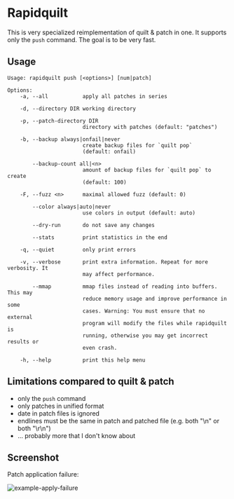 # Rapidquilt

This is very specialized reimplementation of quilt & patch in one. It supports
only the `push` command. The goal is to be very fast.


## Usage

    Usage: rapidquilt push [<options>] [num|patch]

    Options:
        -a, --all           apply all patches in series

        -d, --directory DIR working directory

        -p, --patch-directory DIR
                            directory with patches (default: "patches")

        -b, --backup always|onfail|never
                            create backup files for `quilt pop`
                            (default: onfail)

            --backup-count all|<n>
                            amount of backup files for `quilt pop` to create
                            (default: 100)

        -F, --fuzz <n>      maximal allowed fuzz (default: 0)

            --color always|auto|never
                            use colors in output (default: auto)

            --dry-run       do not save any changes

            --stats         print statistics in the end

        -q, --quiet         only print errors

        -v, --verbose       print extra information. Repeat for more verbosity. It
                            may affect performance.

            --mmap          mmap files instead of reading into buffers. This may
                            reduce memory usage and improve performance in some
                            cases. Warning: You must ensure that no external
                            program will modify the files while rapidquilt is
                            running, otherwise you may get incorrect results or
                            even crash.

        -h, --help          print this help menu


## Limitations compared to quilt & patch

* only the `push` command
* only patches in unified format
* date in patch files is ignored
* endlines must be the same in patch and patched file (e.g. both "\n" or both "\r\n")
* ... probably more that I don't know about

## Screenshot

Patch application failure:

![example-apply-failure](https://raw.githubusercontent.com/michalsrb/rapidquilt/master/doc/example-apply-failure.png "Example Apply Failure")
